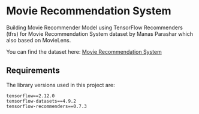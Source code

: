 # Movie Recommendation System

Building Movie Recommender Model using TensorFlow Recommenders (tfrs) for Movie Recommendation System dataset by Manas Parashar which also based on MovieLens.

You can find the dataset here: [Movie Recommendation System](https://www.kaggle.com/datasets/parasharmanas/movie-recommendation-system)

## Requirements
The library versions used in this project are:

```tensorflow==2.12.0``` \
```tensorflow-datasets==4.9.2``` \
```tensorflow-recommenders==0.7.3```